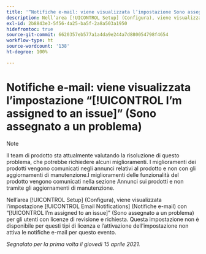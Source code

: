```yaml
---
title: '“Notifiche e-mail: viene visualizzata l’impostazione Sono assegnato a un problema”'
description: Nell’area [!UICONTROL Setup] (Configura), viene visualizzata l’impostazione Notifiche e-mail con “Sono assegnato a un problema” per gli utenti con licenze di revisione e richiesta. Questa impostazione non è disponibile per questi tipi di licenza e l’attivazione dell’impostazione non attiva le notifiche e-mail per questo evento.
exl-id: 2b8843e3-5f56-4a25-ba5f-2a8a503a1950
hidefromtoc: true
source-git-commit: 6620357eb577a1a4da9e244a7d880054798f4654
workflow-type: ht
source-wordcount: '138'
ht-degree: 100%

---
```


# Notifiche e-mail: viene visualizzata l’impostazione “[!UICONTROL I’m assigned to an issue]” (Sono assegnato a un problema)

<!--Article created by request-->

>[!NOTE]
>
>Il team di prodotto sta attualmente valutando la risoluzione di questo problema, che potrebbe richiedere alcuni miglioramenti. I miglioramenti dei prodotti vengono comunicati negli annunci relativi al prodotto e non con gli aggiornamenti di manutenzione.I miglioramenti delle funzionalità del prodotto vengono comunicati nella sezione Annunci sui prodotti e non tramite gli aggiornamenti di manutenzione.

Nell’area [!UICONTROL Setup] (Configura), viene visualizzata l’impostazione [!UICONTROL Email Notifications] (Notifiche e-mail) con “[!UICONTROL I’m assigned to an issue]” (Sono assegnato a un problema) per gli utenti con licenze di revisione e richiesta. Questa impostazione non è disponibile per questi tipi di licenza e l’attivazione dell’impostazione non attiva le notifiche e-mail per questo evento.

_Segnalato per la prima volta il giovedì 15 aprile 2021._
